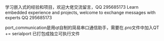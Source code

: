 学习嵌入式的经验和项目，欢迎大佬交流留言，QQ 295685173
Learn embedded experience and projects, welcome to exchange messages with experts QQ 295685173

port_communication是用qt自制的简易串口通信助手，需要在.pro文件中加入QT += serialport
已打包成独立可执行文件
